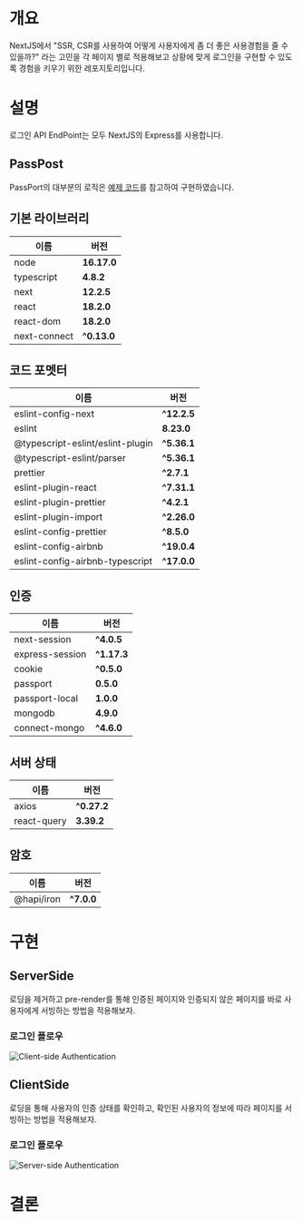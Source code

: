# 개요

NextJS에서 "SSR, CSR를 사용하여 어떻게 사용자에게 좀 더 좋은 사용경험을 줄 수 있을까?" 라는 고민을 각 페이지 별로 적용해보고 상황에 맞게 로그인을 구현할 수 있도록 경험을 키우기 위한 레포지토리입니다.

# 설명

로그인 API EndPoint는 모두 NextJS의 Express를 사용합니다.

## PassPost

PassPort의 대부분의 로직은 [예제 코드](https://github.com/vercel/next.js/tree/canary/examples/with-passport)를 참고하여 구현하였습니다.

## 기본 라이브러리

| 이름         | 버전        |
| ------------ | ----------- |
| node         | **16.17.0** |
| typescript   | **4.8.2**   |
| next         | **12.2.5**  |
| react        | **18.2.0**  |
| react-dom    | **18.2.0**  |
| next-connect | **^0.13.0** |

## 코드 포멧터

| 이름                             | 버전        |
| -------------------------------- | ----------- |
| eslint-config-next               | **^12.2.5** |
| eslint                           | **8.23.0**  |
| @typescript-eslint/eslint-plugin | **^5.36.1** |
| @typescript-eslint/parser        | **^5.36.1** |
| prettier                         | **^2.7.1**  |
| eslint-plugin-react              | **^7.31.1** |
| eslint-plugin-prettier           | **^4.2.1**  |
| eslint-plugin-import             | **^2.26.0** |
| eslint-config-prettier           | **^8.5.0**  |
| eslint-config-airbnb             | **^19.0.4** |
| eslint-config-airbnb-typescript  | **^17.0.0** |

## 인증

| 이름            | 버전        |
| --------------- | ----------- |
| next-session    | **^4.0.5**  |
| express-session | **^1.17.3** |
| cookie          | **^0.5.0**  |
| passport        | **0.5.0**   |
| passport-local  | **1.0.0**   |
| mongodb         | **4.9.0**   |
| connect-mongo   | **^4.6.0**  |

## 서버 상태

| 이름        | 버전        |
| ----------- | ----------- |
| axios       | **^0.27.2** |
| react-query | **3.39.2**  |

## 암호

| 이름       | 버전       |
| ---------- | ---------- |
| @hapi/iron | **^7.0.0** |

# 구현

## ServerSide

로딩을 제거하고 pre-render를 통해 인증된 페이지와 인증되지 않은 페이지를 바로 사용자에게 서빙하는 방법을 적용해보자.

### 로그인 플로우

![Client-side Authentication](https://media.graphcms.com/Hu6FlVFSSpanSFdinFvF)

## ClientSide

로딩을 통해 사용자의 인증 상태를 확인하고, 확인된 사용자의 정보에 따라 페이지를 서빙하는 방법을 적용해보자.

### 로그인 플로우

![Server-side Authentication](https://media.graphcms.com/gSzIoRgtQ1y2x5CCRatb)

# 결론
